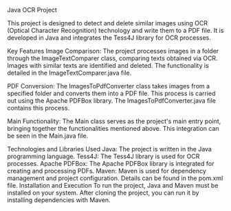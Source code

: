 Java OCR Project

This project is designed to detect and delete similar images using OCR (Optical Character Recognition) technology and write them to a PDF file. It is developed in Java and integrates the Tess4J library for OCR processes.

Key Features
Image Comparison: The project processes images in a folder through the ImageTextComparer class, comparing texts obtained via OCR. Images with similar texts are identified and deleted. The functionality is detailed in the ImageTextComparer.java file.

PDF Conversion: The ImagesToPdfConverter class takes images from a specified folder and converts them into a PDF file. This process is carried out using the Apache PDFBox library. The ImagesToPdfConverter.java file contains this process.

Main Functionality: The Main class serves as the project's main entry point, bringing together the functionalities mentioned above. This integration can be seen in the Main.java file.

Technologies and Libraries Used
Java: The project is written in the Java programming language.
Tess4J: The Tess4J library is used for OCR processes.
Apache PDFBox: The Apache PDFBox library is integrated for creating and processing PDFs.
Maven: Maven is used for dependency management and project configuration. Details can be found in the pom.xml file.
Installation and Execution
To run the project, Java and Maven must be installed on your system. After cloning the project, you can run it by installing dependencies with Maven.
